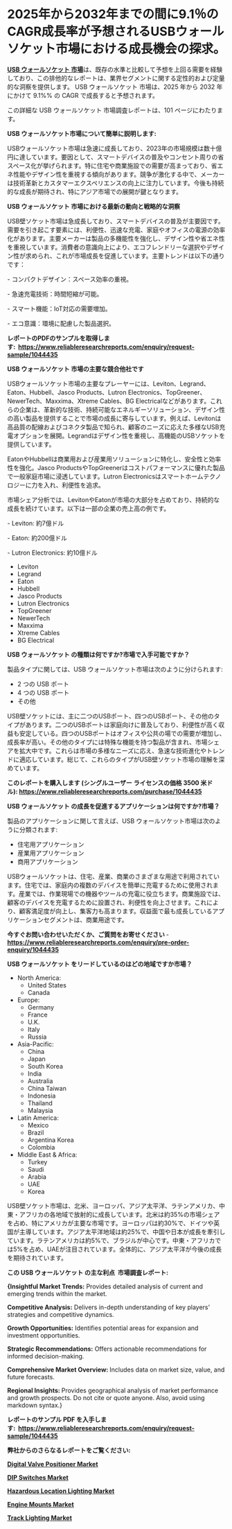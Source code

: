 <p><h1>2025年から2032年までの間に9.1％のCAGR成長率が予想されるUSBウォールソケット市場における成長機会の探求。</h1></p><p data-sourcepos="1:1-1:157"><strong><a href="https://www.reliableresearchreports.com/usb-wall-socket-r1044435?utm_campaign=110&utm_medium=36&utm_source=Github&utm_content=ia&utm_term=21022025&utm_id=usb-wall-socket">USB ウォールソケット 市場</a></strong>は、既存の水準と比較して予想を上回る需要を経験しており、この排他的なレポートは、業界セグメントに関する定性的および定量的な洞察を提供します。 USB ウォールソケット 市場は、2025 年から 2032 年にかけて 9.1%% の CAGR で成長すると予想されます。</p>
<p data-sourcepos="3:1-3:50">この詳細な USB ウォールソケット 市場調査レポートは、101 ページにわたります。</p>
<p><strong>USB ウォールソケット市場について簡単に説明します:</strong></p>
<p><p>USBウォールソケット市場は急速に成長しており、2023年の市場規模は数十億円に達しています。要因として、スマートデバイスの普及やコンセント周りの省スペース化が挙げられます。特に住宅や商業施設での需要が高まっており、省エネ性能やデザイン性を重視する傾向があります。競争が激化する中で、メーカーは技術革新とカスタマーエクスペリエンスの向上に注力しています。今後も持続的な成長が期待され、特にアジア市場での展開が鍵となります。</p></p>
<p><strong>USB ウォールソケット 市場における最新の動向と戦略的な洞察</strong></p>
<p><p>USB壁ソケット市場は急成長しており、スマートデバイスの普及が主要因です。需要を引き起こす要素には、利便性、迅速な充電、家庭やオフィスの電源の効率化があります。主要メーカーは製品の多機能性を強化し、デザイン性や省エネ性を重視しています。消費者の意識向上により、エコフレンドリーな選択やデザイン性が求められ、これが市場成長を促進しています。主要トレンドは以下の通りです：</p><p>- コンパクトデザイン：スペース効率の重視。</p><p>- 急速充電技術：時間短縮が可能。</p><p>- スマート機能：IoT対応の需要増加。</p><p>- エコ意識：環境に配慮した製品選択。</p></p>
<p><strong>レポートのPDFのサンプルを取得します</strong><strong>:&nbsp;&nbsp;<a href="https://www.reliableresearchreports.com/enquiry/request-sample/1044435?utm_campaign=110&utm_medium=36&utm_source=Github&utm_content=ia&utm_term=21022025&utm_id=usb-wall-socket">https://www.reliableresearchreports.com/enquiry/request-sample/1044435</a></strong></p>
<p><strong>USB ウォールソケット 市場の主要な競合他社です</strong></p>
<p><p>USBウォールソケット市場の主要なプレーヤーには、Leviton、Legrand、Eaton、Hubbell、Jasco Products、Lutron Electronics、TopGreener、NewerTech、Maxxima、Xtreme Cables、BG Electricalなどがあります。これらの企業は、革新的な技術、持続可能なエネルギーソリューション、デザイン性の高い製品を提供することで市場の成長に寄与しています。例えば、Levitonは高品質の配線およびコネクタ製品で知られ、顧客のニーズに応えた多様なUSB充電オプションを展開。Legrandはデザイン性を重視し、高機能のUSBソケットを提供しています。</p><p>EatonやHubbellは商業用および産業用ソリューションに特化し、安全性と効率性を強化。Jasco ProductsやTopGreenerはコストパフォーマンスに優れた製品で一般家庭市場に浸透しています。Lutron Electronicsはスマートホームテクノロジーに力を入れ、利便性を追求。</p><p>市場シェア分析では、LevitonやEatonが市場の大部分を占めており、持続的な成長を続けています。以下は一部の企業の売上高の例です。</p><p>- Leviton: 約7億ドル</p><p>- Eaton: 約200億ドル</p><p>- Lutron Electronics: 約10億ドル</p></p>
<p><ul><li>Leviton</li><li>Legrand</li><li>Eaton</li><li>Hubbell</li><li>Jasco Products</li><li>Lutron Electronics</li><li>TopGreener</li><li>NewerTech</li><li>Maxxima</li><li>Xtreme Cables</li><li>BG Electrical</li></ul></p>
<p><strong>USB ウォールソケット の種類は何ですか?市場で入手可能ですか？</strong></p>
<p>製品タイプに関しては、USB ウォールソケット市場は次のように分けられます:</p>
<p><ul><li>2 つの USB ポート</li><li>4 つの USB ポート</li><li>その他</li></ul></p>
<p><p>USB壁ソケットには、主に二つのUSBポート、四つのUSBポート、その他のタイプがあります。二つのUSBポートは家庭向けに普及しており、利便性が高く収益も安定している。四つのUSBポートはオフィスや公共の場での需要が増加し、成長率が高い。その他のタイプには特殊な機能を持つ製品が含まれ、市場シェアを拡大中です。これらは市場の多様なニーズに応え、急速な技術進化やトレンドに適応しています。総じて、これらのタイプがUSB壁ソケット市場の理解を深めています。</p></p>
<p><strong>このレポートを購入します (シングルユーザー ライセンスの価格 3500 米ドル):&nbsp;<a href="https://www.reliableresearchreports.com/purchase/1044435?utm_campaign=110&utm_medium=36&utm_source=Github&utm_content=ia&utm_term=21022025&utm_id=usb-wall-socket">https://www.reliableresearchreports.com/purchase/1044435</a></strong></p>
<p><strong>USB ウォールソケット の成長を促進するアプリケーションは何ですか?市場？</strong></p>
<p>製品のアプリケーションに関して言えば、USB ウォールソケット市場は次のように分類されます:</p>
<p><ul><li>住宅用アプリケーション</li><li>産業用アプリケーション</li><li>商用アプリケーション</li></ul></p>
<p><p>USBウォールソケットは、住宅、産業、商業のさまざまな用途で利用されています。住宅では、家庭内の複数のデバイスを簡単に充電するために使用されます。産業では、作業現場での機器やツールの充電に役立ちます。商業施設では、顧客のデバイスを充電するために設置され、利便性を向上させます。これにより、顧客満足度が向上し、集客力も高まります。収益面で最も成長しているアプリケーションセグメントは、商業用途です。</p></p>
<p><strong>今すぐお問い合わせいただくか、ご質問をお寄せください</strong><strong>&nbsp;</strong>-<strong><a href="https://www.reliableresearchreports.com/enquiry/pre-order-enquiry/1044435?utm_campaign=110&utm_medium=36&utm_source=Github&utm_content=ia&utm_term=21022025&utm_id=usb-wall-socket">https://www.reliableresearchreports.com/enquiry/pre-order-enquiry/1044435</a></strong></p>
<p><strong>USB ウォールソケット をリードしているのはどの地域ですか市場？</strong></p>
<p><ul>
    <li>
        North America:
        <ul>
            <li>United States</li>
            <li>Canada</li>
        </ul>
    </li>
    <li>
        Europe:
        <ul>
            <li>Germany</li>
            <li>France</li>
            <li>U.K.</li>
            <li>Italy</li>
            <li>Russia</li>
        </ul>
    </li>
    <li>
        Asia-Pacific:
        <ul>
            <li>China</li>
            <li>Japan</li>
            <li>South Korea</li>
            <li>India</li>
            <li>Australia</li>
            <li>China Taiwan</li>
            <li>Indonesia</li>
            <li>Thailand</li>
            <li>Malaysia</li>
        </ul>
    </li>
    <li>
        Latin America:
        <ul>
            <li>Mexico</li>
            <li>Brazil</li>
            <li>Argentina Korea</li>
            <li>Colombia</li>
        </ul>
    </li>
    <li>
        Middle East & Africa:
        <ul>
            <li>Turkey</li>
            <li>Saudi</li>
            <li>Arabia</li>
            <li>UAE</li>
            <li>Korea</li>
        </ul>
    </li>
    </ul></p>
<p><p>USB壁ソケット市場は、北米、ヨーロッパ、アジア太平洋、ラテンアメリカ、中東・アフリカの各地域で放射的に成長しています。北米は約35%の市場シェアを占め、特にアメリカが主要な市場です。ヨーロッパは約30%で、ドイツや英国が主導しています。アジア太平洋地域は約25%で、中国や日本が成長を牽引しています。ラテンアメリカは約5%で、ブラジルが中心です。中東・アフリカでは5%を占め、UAEが注目されています。全体的に、アジア太平洋が今後の成長を期待されています。</p></p>
<p><strong>この USB ウォールソケット の主な利点&nbsp; 市場調査レポート:</strong></p>
<p><strong>{Insightful Market Trends:</strong> Provides detailed analysis of current and emerging trends within the market.</p>
<p><strong>Competitive Analysis:</strong> Delivers in-depth understanding of key players' strategies and competitive dynamics.</p>
<p><strong>Growth Opportunities:</strong> Identifies potential areas for expansion and investment opportunities.</p>
<p><strong>Strategic Recommendations:</strong> Offers actionable recommendations for informed decision-making.</p>
<p><strong>Comprehensive Market Overview: </strong>Includes data on market size, value, and future forecasts.</p>
<p><strong>Regional Insights: </strong>Provides geographical analysis of market performance and growth prospects. Do not cite or quote anyone. Also, avoid using markdown syntax.}</p>
<p><strong>レポートのサンプル PDF を入手します:&nbsp;</strong><strong>&nbsp;<a href="https://www.reliableresearchreports.com/enquiry/request-sample/1044435?utm_campaign=110&utm_medium=36&utm_source=Github&utm_content=ia&utm_term=21022025&utm_id=usb-wall-socket">https://www.reliableresearchreports.com/enquiry/request-sample/1044435</a></strong></p>
<p></p>
<p></p>
<p></p>
<p></p>
<p><strong>弊社からのさらなるレポートをご覧ください:</strong></p>
<p><strong><p><a href="https://github.com/jhamygunler/Market-Research-Report-List-1/blob/main/digital-valve-positioner-market.md?utm_campaign=110&utm_medium=36&utm_source=Github&utm_content=ia&utm_term=21022025&utm_id=usb-wall-socket">Digital Valve Positioner Market</a></p><p><a href="https://github.com/boysabotzoc/Market-Research-Report-List-1/blob/main/dip-switches-market.md?utm_campaign=110&utm_medium=36&utm_source=Github&utm_content=ia&utm_term=21022025&utm_id=usb-wall-socket">DIP Switches Market</a></p><p><a href="https://github.com/vigoseiler/Market-Research-Report-List-1/blob/main/hazardous-location-lighting-market.md?utm_campaign=110&utm_medium=36&utm_source=Github&utm_content=ia&utm_term=21022025&utm_id=usb-wall-socket">Hazardous Location Lighting Market</a></p><p><a href="https://github.com/penecorodz74/Market-Research-Report-List-1/blob/main/engine-mounts-market.md?utm_campaign=110&utm_medium=36&utm_source=Github&utm_content=ia&utm_term=21022025&utm_id=usb-wall-socket">Engine Mounts Market</a></p><p><a href="https://github.com/ivetasyizhi/Market-Research-Report-List-1/blob/main/track-lighting-market.md?utm_campaign=110&utm_medium=36&utm_source=Github&utm_content=ia&utm_term=21022025&utm_id=usb-wall-socket">Track Lighting Market</a></p></strong></p>